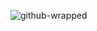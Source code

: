 ![github-wrapped](https://github.com/user-attachments/assets/8cbfe725-1994-4b4c-8e98-84c0609aeee9)

